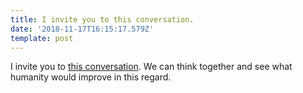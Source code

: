 ```yaml
---
title: I invite you to this conversation.
date: '2018-11-17T16:15:17.579Z'
template: post
---
```

I invite you to [this conversation](https://medium.com/@JulianDumitrasc/response-to-this-story-of-pia-mancini-59fd933aea5a#51b9). We can think together and see what humanity would improve in this regard.
